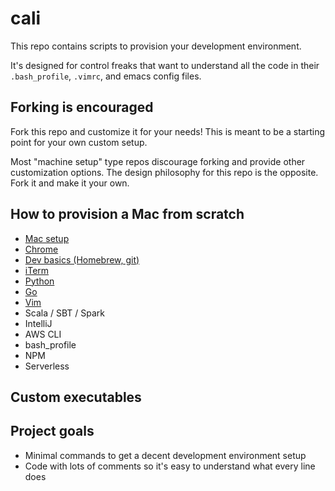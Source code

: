 # cali

This repo contains scripts to provision your development environment.

It's designed for control freaks that want to understand all the code in their `.bash_profile`, `.vimrc`, and emacs config files.

## Forking is encouraged

Fork this repo and customize it for your needs!  This is meant to be a starting point for your own custom setup.

Most "machine setup" type repos discourage forking and provide other customization options.  The design philosophy for this repo is the opposite.  Fork it and make it your own.

## How to provision a Mac from scratch

* [Mac setup](https://github.com/MrPowers/cali/blob/master/guides/mac.md)
* [Chrome](https://github.com/MrPowers/cali/blob/master/guides/chrome.md)
* [Dev basics (Homebrew, git)](https://github.com/MrPowers/cali/blob/master/guides/dev_basics.md)
* [iTerm](https://github.com/MrPowers/cali/blob/master/guides/iterm.md)
* [Python](https://github.com/MrPowers/cali/blob/master/guides/python.md)
* [Go](https://github.com/MrPowers/cali/blob/master/guides/go.md)
* [Vim](https://github.com/MrPowers/cali/blob/master/guides/vim.md)
* Scala / SBT / Spark
* IntelliJ
* AWS CLI
* bash_profile
* NPM
* Serverless

## Custom executables



## Project goals

* Minimal commands to get a decent development environment setup
* Code with lots of comments so it's easy to understand what every line does

